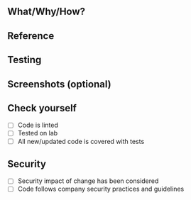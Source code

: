 ## What/Why/How?

## Reference

## Testing

## Screenshots (optional)

## Check yourself

- [ ] Code is linted
- [ ] Tested on lab
- [ ] All new/updated code is covered with tests

## Security

- [ ] Security impact of change has been considered
- [ ] Code follows company security practices and guidelines
